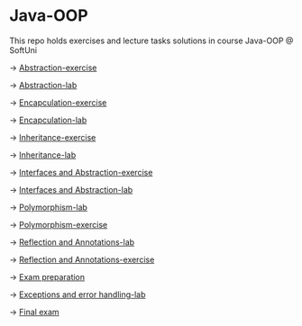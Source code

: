 # Java-OOP
This repo holds exercises and lecture tasks solutions in course Java-OOP @ SoftUni 

-> [Abstraction-exercise](exercise01_abstraction)

-> [Abstraction-lab](lab01_abstraction)

-> [Encapculation-exercise](exercise02_encapulation)

-> [Encapculation-lab](lab02_encapsulation)

-> [Inheritance-exercise](exercise03_inheritance)

-> [Inheritance-lab](lab03_inheritance)

-> [Interfaces and Abstraction-exercise](exercise04_interfacesAndAbstraction)

-> [Interfaces and Abstraction-lab](lab04_interfacesAndAbstrsction)

-> [Polymorphism-lab](lab05_polymorphism)

-> [Polymorphism-exercise](exercise05_polymorphism)

-> [Reflection and Annotations-lab](lab07_reflectionAndAnnotations)

-> [Reflection and Annotations-exercise](exercise07_reflectionAndAnnotations)

-> [Exam preparation](exam_preparation)

-> [Exceptions and error handling-lab](lab08_exceptionsAndErrorHandling)

-> [Final exam](final_exam)